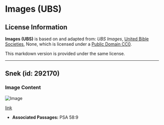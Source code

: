 # Images (UBS)

## License Information

**Images (UBS)** is based on and adapted from: _UBS Images_, [United Bible Societies](https://unitedbiblesocieties.org/), None, which is licensed under a [Public Domain CC0](https://creativecommons.org/public-domain/cc0/).

This markdown version is provided under the same license.



--------------------------------

## Snek (id: 292170)

### Image Content

![Image](https://cdn.aquifer.bible/aquifer-content/resources/Media/WEB-0816_snail.jpg)

[link](https://cdn.aquifer.bible/aquifer-content/resources/Media/WEB-0816_snail.jpg)

* **Associated Passages:** PSA 58:9

